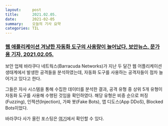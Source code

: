 ```yaml
---
layout:     post
title:      2021.02.05.
date:       2021-02-05
summary:	오늘의 기사 요약
categories: TIL
---
```


### [웹 애플리케이션 겨냥한 자동화 도구의 사용량이 늘어났다, 보안뉴스, 문가용 기자, 2021.02.05.](https://www.boannews.com/media/view.asp?idx=94752)

보안 업체 바라쿠다 네트웍스(Barracuda Networks)가 지난 두 달간 웹 어플리케이션 생태계에서 발생한 공격들을 분석하였는데, 자동화 도구를 사용하는 공격자들이 점차 늘어가고 있다고 한다.

그들은 자사 시스템을 통해 수집한 데이터를 분석한 결과, 공격 유형 중 상위 5개 유형이 자동화 도구를 사용해 수행된 것임을 확인하였다. 해당 유형은 비중 순으로 퍼징(Fuzzing), 인젝션(Injection), 가짜 봇(Fake Bots), 앱 디도스(App DDoS), Blocked Bots이었다.

바라쿠다 사가 올린 포스팅은 [여기](https://blog.barracuda.com/2021/02/04/threat-spotlight-automated-attacks-on-web-applications/)에서 확인할 수 있다.